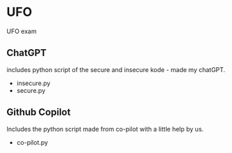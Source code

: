 # UFO
UFO exam


## ChatGPT
includes python script of the secure and insecure kode - made my chatGPT.

* insecure.py
* secure.py

## Github Copilot 
Includes the python script made from co-pilot with a little help by us.

* co-pilot.py
  
